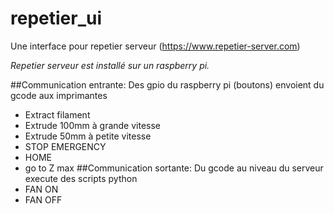 # repetier_ui

Une interface pour repetier serveur
(https://www.repetier-server.com)

*Repetier serveur est installé sur un raspberry pi.*

##Communication entrante:
Des gpio du raspberry pi (boutons) envoient du gcode aux imprimantes
- Extract filament
- Extrude 100mm à grande vitesse
- Extrude 50mm à petite vitesse
- STOP EMERGENCY
- HOME
- go to Z max
##Communication sortante:
Du gcode au niveau du serveur execute des scripts python
- FAN ON
- FAN OFF